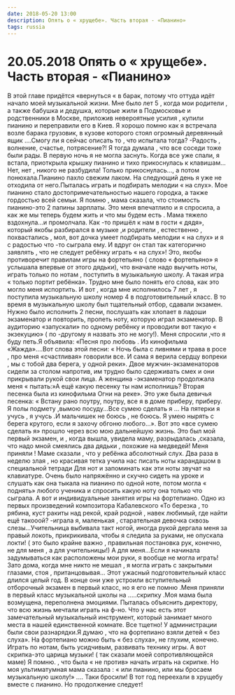 ```yaml
---
date: 2018-05-20 13:00
description: Опять о « хрущебе». Часть вторая - «Пианино»
tags: russia
---
```

# 20.05.2018 Опять о « хрущебе». Часть вторая - «Пианино»

В этой главе придётся «вернуться « в барак, потому что  оттуда идёт начало моей музыкальной жизни. Мне было лет 5 , когда мои родители , а также бабушка и дедушка, которые жили в Подмосковье и родственники в Москве, приложив невероятные усилия , купили пианино и переправили его в Киев. Я хорошо помню как я встречала возле барака грузовик, в кузове которого стоял  огромный деревянный ящик ....Смогу ли я сейчас описать то , что испытала тогда? -Радость , волнение, счастье, потрясение?!  Я тогда думала , что все соседи тоже были  рады. В первую ночь я не могла заснуть. Когда все уже спали, я встала, приоткрыла крышку пианино и тихо прикоснулась к клавишам... Нет, нет , никого не разбудила! Только прикоснулась..., а потом понюхала.Пианино пахло свежим лаком. На следующий день я уже не отходила от него.Пыталась играть и подбирать мелодии « на слух». Мое пианино стало достопримечательностью нашего городка, а также гордостью всей семьи. Я помню , мама сказала, что стоимость пианино-это 2 папины зарплаты. Это меня впечатлило и я спросила, а как же мы теперь будем жить и что мы будем есть . Мама тяжело вздохнула...и промолчала. Как -то пришёл к нам в гости « дядя», который якобы разбирался в музыке ,и родители , естественно , похвастались , мол, вот дочка умеет подбирать мелодии « на слух» и я с радостью что -то сыграла ему.  И вдруг он стал так категорично заявлять , что не следует ребёнку играть « на слух»! Это, якобы противоречит правилам игры на фортепьяно ( слово « фортепьяно» я услышала впервые от этого дядьки), что вначале надо выучить ноты, играть только по нотам , поступить в музыкальную школу. А такая игра « только портит ребёнка». Трудно мне было понять его слова, как это могло меня испортить. И вот , когда мне исполнилось  7 лет , я поступила музыкальную школу номер 4 в подготовительный класс. В то время в музыкальную школу был тщательный отбор, сдавали экзамен. Нужно было исполнить 2 песни, послушать как хлопает в ладоши экзаменатор и повторить, пропеть ноту, которую играл экзаменатор. В аудиторию «запускали» по одному ребёнку и проводили вот такую « экзекуцию» ( по -другому я назвать это не могу!). Меня спросили ,что я буду петь.Я объявила: «Песня про любовь . Из кинофильма «Жажда»....Вот слова этой песни: « Ночь была с ливнями и трава в росе , про меня «счастливая» говорили все. И сама я верила сердцу вопреки , мы с тобой два берега, у одной реки». Двое мужчин-экзаменаторов сидели за столом напротив, им трудно было сдерживать смех и они прикрывали рукой свои лица. А женщина -экзаменатор продолжала меня « пытать:»А ещё какую песенку ты нам исполнишь? Вторая песенка была из кинофильма Огни на реке». Это уже была девичья песенка: « Встану рано поутру, поутру, все я в доме приберу, приберу. Я полы подмету ,вымою посуду...Все сумею сделать я ... На пятерки я учусь , я учусь .И мальчишек не боюсь , не боюсь. Я умею нырять с берега крутого, если я захочу обгоню любого...».     Вот это  «все сумею сделать я» прошло через всю мою дальнейшую жизнь. Это был мой первый экзамен, и , когда вышла, увидела маму, разрыдалась ,сказала, что надо мной смеялись два дядьки , похожие на медведей!  Меня приняли ! Маме сказали , что у ребёнка абсолютный слух. Два раза в неделю злая , но красивая тетка учила нас писать ноты карандашом в специальной тетради Для нот и запоминать как эти ноты звучат на клавиатуре. Очень было напряжённо и скучно сидеть на уроке и слушать как она тыкала на пианино по одной ноте, потом могла « поднять» любого ученика и спросить какую ноту она только что сыграла.  А вот и индивидуальные занятия игры на фортепиано. Одно из первых произведений композитора Кабалевского «То березка , то рябина, куст ракиты над рекой, край родной , навек любимый, где найти ещё такооой? -играла я, маленькая , старательная девочка сквозь слезы...Учительница выбивала такт  ногой, иногда рукой дергала меня за правый локоть, прикрикивала, чтобы я следила за руками, не опускала локти! ( это было крайне важно , правильная постановка рук, конечно, не для меня , а для учительницы!) А для меня...Если я начинала задумываться как расположены мои руки, я вообще не могла играть! Зато дома, когда мне никто не мешал , я могла играть с закрытыми глазами, стоя , пританцовывая... Этот ужасный подготовительный класс длился целый год. В конце они уже устроили вступительный отборочный экзамен в первый класс, но я его не помню .Меня приняли в первый класс музыкальной школы  на .....скрипку .Моя мама была возмущена, переполнена эмоциями. Пыталась объяснить директору, что всю жизнь мечтали играть на ф-но. Что у нас есть этот замечательный музыкальный инструмент, который занимает много места в нашей единственной комнате. Все тщетно! У администрации были свои разнарядки.Я думаю , что на фортепиано взяли детей « без слуха». На фортепиано можно быть « без слуха», не глухим, конечно. Играть по нотам, быть усидчивым, развивать технику игры. А вот скрипка-это царица музыки! ( так сказали моей сопротивляющейся маме) Я помню.  , что была « не против» начать играть на скрипке. Но моя ультиматумная мама сказала : « или пианино, или мы бросаем музыкальную школу!» .... Таки бросили! В тот год переехали в хрущебу вместе с пианино.           Но продолжение следует!
